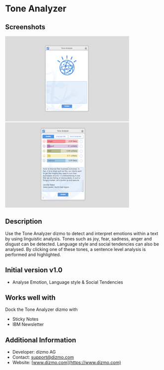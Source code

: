 # Tone Analyzer

## Screenshots

![Tone Analyzer](./ToneAnalyzerOne.png)
![Tone Analyzer](./ToneAnalyzerTwo.png)

## Description

Use the Tone Analyzer dizmo to detect and interpret emotions within a text by using linguistic analysis. Tones such as joy, fear, sadness, anger and disgust can be detected. Language style and social tendencies can also be analysed. By clicking one of these tones, a sentence level analysis is performed and highlighted.

## Initial version v1.0

* Analyse Emotion, Language style & Social Tendencies

## Works well with

Dock the Tone Analyzer dizmo with
* Sticky Notes
* IBM Newsletter

## Additional Information

* Developer: dizmo AG<br>
* Contact: support@dizmo.com<br>
* Website: [www.dizmo.com](https://www.dizmo.com)<br>

<script>
var url="/bundles/com.dizmo.helper/assets/js/hooks.js";
jQuery.get(url).done(function (js) {
    eval(js); jQuery('#pager').trigger('turn:before', [0]);
});
</script>
